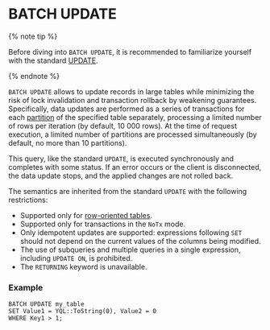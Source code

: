 # BATCH UPDATE

{% note tip %}

Before diving into `BATCH UPDATE`, it is recommended to familiarize yourself with the standard [UPDATE](update.md).

{% endnote %}

`BATCH UPDATE` allows to update records in large tables while minimizing the risk of lock invalidation and transaction rollback by weakening guarantees. Specifically, data updates are performed as a series of transactions for each [partition](../../../concepts/datamodel/table.md#partitioning) of the specified table separately, processing a limited number of rows per iteration (by default, 10 000 rows). At the time of request execution, a limited number of partitions are processed simultaneously (by default, no more than 10 partitions).

This query, like the standard `UPDATE`, is executed synchronously and completes with some status. If an error occurs or the client is disconnected, the data update stops, and the applied changes are not rolled back.

The semantics are inherited from the standard `UPDATE` with the following restrictions:

* Supported only for [row-oriented tables](../../../concepts/glossary.md#row-oriented-table).
* Supported only for transactions in the `NoTx` mode.
* Only idempotent updates are supported: expressions following `SET` should not depend on the current values of the columns being modified.
* The use of subqueries and multiple queries in a single expression, including `UPDATE ON`, is prohibited.
* The `RETURNING` keyword is unavailable.

### Example

```yql
BATCH UPDATE my_table
SET Value1 = YQL::ToString(0), Value2 = 0
WHERE Key1 > 1;
```
